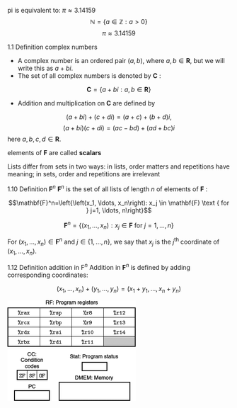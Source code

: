 pi is equivalent to:  $\pi \approx 3.14159$
$$\mathbb{N} = \{ a \in \mathbb{Z} : a > 0 \}$$
$$\pi \approx 3.14159$$

1.1 Definition complex numbers
- A complex number is an ordered pair $(a, b)$, where $a, b \in \mathbf{R}$, but we will write this as $a+b i$.
- The set of all complex numbers is denoted by $\mathbf{C}$ :

$$\mathbf{C}=\{a+b i: a, b \in \mathbf{R}\}$$

- Addition and multiplication on $\mathbf{C}$ are defined by

$$(a+b i)+(c+d i)=(a+c)+(b+d) i,$$
$$(a+b i)(c+d i)=(a c-b d)+(a d+b c) i$$
here $a, b, c, d \in \mathbf{R}$.

elements of $\mathbf{F}$ are called __scalars__

Lists differ from sets in two ways: in lists, order matters and repetitions have meaning; in sets, order and repetitions are irrelevant

1.10 Definition $\mathbf{F}^n$
$\mathbf{F}^n$ is the set of all lists of length $n$ of elements of $\mathbf{F}$ :

$$\mathbf{F}^n=\left{\left(x_1, \ldots, x_n\right): x_j \in \mathbf{F} \text { for } j=1, \ldots, n\right}$$

$$\mathbf{F}^n=\left\{\left(x_1, \ldots, x_n\right): x_j \in \mathbf{F} \text { for } j=1, \ldots, n\right\}$$


For $\left(x_1, \ldots, x_n\right) \in \mathbf{F}^n$ and $j \in\{1, \ldots, n\}$, we say that $x_j$ is the $j^{\text {th }}$ coordinate of $\left(x_1, \ldots, x_n\right)$.

1.12 Definition addition in $\mathrm{F}^n$
Addition in $\mathbf{F}^n$ is defined by adding corresponding coordinates:

$$\left(x_1, \ldots, x_n\right)+\left(y_1, \ldots, y_n\right)=\left(x_1+y_1, \ldots, x_n+y_n\right)$$

![](a.png)
